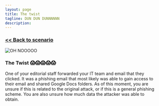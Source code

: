 ```yaml
---
layout: page
title: The twist
tagline: DUN DUN DUNNNNNN
description:
---
```


### [\<\< Back to scenario](../04-hackers-target-2.html)

![OH NOOOOO](https://media2.giphy.com/media/FYPNRgBunPH44/giphy.gif)

### The Twist 😱😱😱😱😱

One of your editorial staff forwarded your IT team and email that they clicked. It was a phishing email that most likely was able to gain access to their email and shared Google Docs folders. As of this moment, you are unsure if this is related to the original attack, or if this is a general phishing scheme. You are also unsure how much data the attacker was able to obtain.
